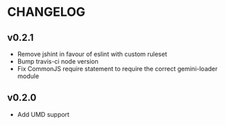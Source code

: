 # CHANGELOG

## v0.2.1

  - Remove jshint in favour of eslint with custom ruleset
  - Bump travis-ci node version
  - Fix CommonJS require statement to require the correct gemini-loader module

## v0.2.0

  - Add UMD support
